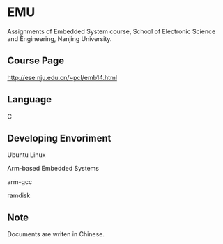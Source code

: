 # EMU
Assignments of Embedded System course, School of Electronic Science and Engineering, Nanjing University.

## Course Page
http://ese.nju.edu.cn/~pcl/emb14.html

## Language
C

## Developing Envoriment
Ubuntu Linux

Arm-based Embedded Systems

arm-gcc

ramdisk

## Note
Documents are writen in Chinese.
